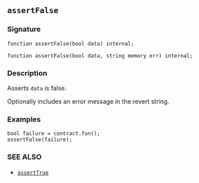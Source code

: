 ## `assertFalse`

### Signature

```solidity
function assertFalse(bool data) internal;
```

```solidity
function assertFalse(bool data, string memory err) internal;
```

### Description

Asserts `data` is false.

Optionally includes an error message in the revert string.

### Examples

```solidity
bool failure = contract.fun();
assertFalse(failure);
```

### SEE ALSO

- [`assertTrue`](./assertTrue.md)